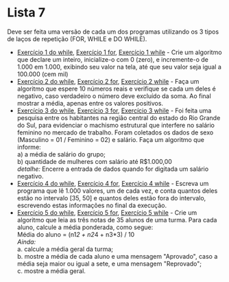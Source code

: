 # Lista 7
Deve ser feita uma versão de cada um dos programas utilizando os 3 tipos de laços de
repetição (FOR, WHILE e DO WHILE).
* [Exercício 1 do while](lista_7_1_(dowhile).c), [Exercício 1 for](lista_7_1_(for).c), [Exercício 1 while](lista_7_1_(while).c) - Crie um algoritmo que declare um inteiro, inicialize-o com 0 (zero), e incremente-o de
1.000 em 1.000, exibindo seu valor na tela, até que seu valor seja igual a 100.000 (cem mil)
* [Exercício 2 do while](lista_7_2_(dowhile).c), [Exercício 2 for](lista_7_2_(for).c), [Exercício 2 while](lista_7_2_(while).c) - Faça um algoritmo que espere 10 números reais e verifique se cada um deles é
negativo, caso verdadeiro o número deve excluído da soma. Ao final mostrar a média,
apenas entre os valores positivos.
* [Exercício 3 do while](lista_7_3_(dowhile).c), [Exercício 3 for](lista_7_3_(for).c), [Exercício 3 while](lista_7_3_(while).c) - Foi feita uma pesquisa entre os habitantes na região central do estado do Rio Grande
do Sul, para evidenciar o machismo estrutural que interfere no salário feminino no mercado
de trabalho. Foram coletados os dados de sexo (Masculino = 01 / Feminino = 02) e salário.
Faça um algoritmo que informe: <br /> 
a) a média de salário do grupo; <br /> 
b) quantidade de mulheres com salário até R$1.000,00 <br /> 
*detalhe:* Encerre a entrada de dados quando for digitada um salário negativo.
* [Exercício 4 do while](lista_7_4_(dowhile).c), [Exercício 4 for](lista_7_4_(for).c), [Exercício 4 while](lista_7_4_(while).c) - Escreva um programa que lê 1.000 valores, um de cada vez, e conta quantos deles
estão no intervalo [35, 50] e quantos deles estão fora do intervalo, escrevendo estas
informações no final da execução.
* [Exercício 5 do while](lista_7_5_(dowhile).c), [Exercício 5 for](lista_7_5_(for).c), [Exercício 5 while](lista_7_5_(while).c) - Crie um algoritmo que leia as três notas de 35 alunos de uma turma. Para cada aluno,
calcule a média ponderada, como segue: <br /> 
Média do aluno = (n1*2 + n2*4 + n3*3) / 10  <br /> 
*Ainda:* <br /> 
a. calcule a média geral da turma; <br /> 
b. mostre a média de cada aluno e uma mensagem "Aprovado", caso a média seja
maior ou igual a sete, e uma mensagem "Reprovado"; <br /> 
c. mostre a média geral.
